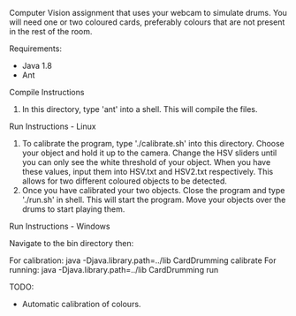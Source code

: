 Computer Vision assignment that uses your webcam to simulate drums.  You will need one or two coloured cards, preferably colours that are not present in the rest of the room.



Requirements:
-	Java 1.8
-	Ant


Compile Instructions

1.	In this directory, type 'ant' into a shell.  This will compile the files.



Run Instructions - Linux

1.	To calibrate the program, type './calibrate.sh' into this directory.  Choose your object and hold it up to the camera.  Change the HSV sliders until you can only see the white threshold of your object.
	When you have these values, input them into HSV.txt and HSV2.txt respectively.  This allows for two different coloured objects to be detected.
2.	Once you have calibrated your two objects.  Close the program and type './run.sh' in shell.  This will start the program.  Move your objects over the drums to start playing them.

Run Instructions - Windows

Navigate to the bin directory then:

For calibration: 	java -Djava.library.path=../lib CardDrumming calibrate
For running:		java -Djava.library.path=../lib CardDrumming run		



TODO:
-	Automatic calibration of colours.
